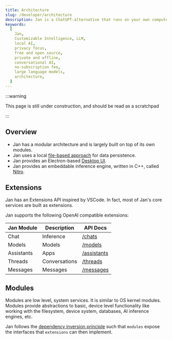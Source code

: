 ```yaml
---
title: Architecture
slug: /developer/architecture
description: Jan is a ChatGPT-alternative that runs on your own computer, with a local API server.
keywords:
  [
    Jan,
    Customizable Intelligence, LLM,
    local AI,
    privacy focus,
    free and open source,
    private and offline,
    conversational AI,
    no-subscription fee,
    large language models,
    architecture,
  ]
---
```


:::warning

This page is still under construction, and should be read as a scratchpad

:::

## Overview

- Jan has a modular architecture and is largely built on top of its own modules.
- Jan uses a local [file-based approach](/developer/file-based) for data persistence.
- Jan provides an Electron-based [Desktop UI](https://github.com/janhq/jan).
- Jan provides an embeddable inference engine, written in C++, called [Nitro](https://nitro.jan.ai/docs/).

## Extensions

Jan has an Extensions API inspired by VSCode. In fact, most of Jan's core services are built as extensions.

Jan supports the following OpenAI compatible extensions:

| Jan Module | Description   | API Docs                                      |
| ---------- | ------------- | --------------------------------------------- |
| Chat       | Inference     | [/chats](/api-reference/#tag/Chat-Completion) |
| Models     | Models        | [/models](/api-reference/#tag/Models)         |
| Assistants | Apps          | [/assistants](/api-reference/#tag/Assistants) |
| Threads    | Conversations | [/threads](/api-reference/#tag/Threads)       |
| Messages   | Messages      | [/messages](/api-reference/#tag/Messages)     |

<!-- TODO: link npm modules -->

## Modules

Modules are low level, system services. It is similar to OS kernel modules. Modules provide abstractions to basic, device level functionality like working with the filesystem, device system, databases, AI inference engines, etc.

Jan follows the [dependency inversion principle](https://en.wikipedia.org/wiki/Dependency_inversion_principle) such that `modules` expose the interfaces that `extensions` can then implement.
